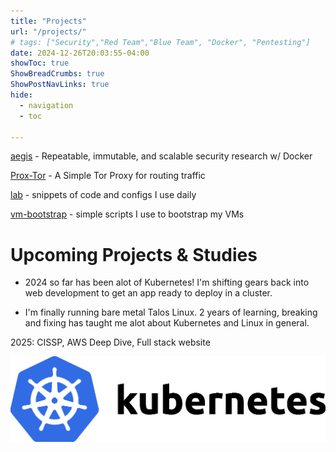 ```yaml
---
title: "Projects"
url: "/projects/"
# tags: ["Security","Red Team","Blue Team", "Docker", "Pentesting"]
date: 2024-12-26T20:03:55-04:00
showToc: true
ShowBreadCrumbs: true
ShowPostNavLinks: true
hide:
  - navigation
  - toc
  
---
```


[aegis](https://github.com/alexrf45/aegis) - Repeatable, immutable, and scalable security research w/ Docker

[Prox-Tor](https://github.com/alexrf45/Prox-Tor) - A Simple Tor Proxy for routing traffic

[lab](https://github.com/alexrf45/lab) - snippets of code and configs I use daily

[vm-bootstrap](https://github.com/alexrf45/vm-bootstrap) - simple scripts I use to bootstrap my VMs

# Upcoming Projects & Studies

- 2024 so far has been alot of Kubernetes! I'm shifting gears back into web development to get an app ready to deploy in a cluster.

- I'm finally running bare metal Talos Linux. 2 years of learning, breaking and fixing has taught me alot about Kubernetes and Linux in general. 

2025: CISSP, AWS Deep Dive, Full stack website

![Kubernetes](./img/kubernetes-logo.png)

